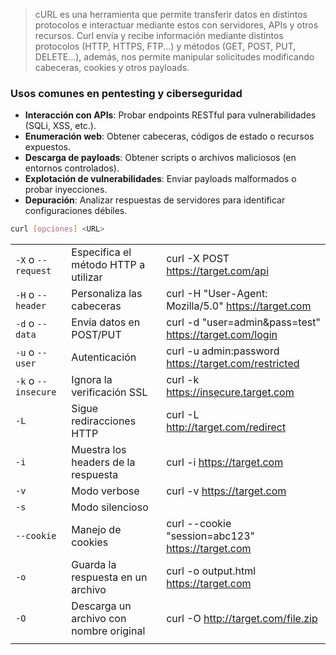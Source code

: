  > cURL es una herramienta que permite transferir datos en distintos protocolos e interactuar mediante estos con servidores, APIs y otros recursos.
   Curl envía  y recibe información mediante distintos protocolos (HTTP, HTTPS, FTP...) y métodos (GET, POST, PUT, DELETE...), además, nos permite manipular solicitudes modificando cabeceras, cookies y otros payloads.
### **Usos comunes en pentesting y ciberseguridad**
- **Interacción con APIs**: Probar endpoints RESTful para vulnerabilidades (SQLi, XSS, etc.).
- **Enumeración web**: Obtener cabeceras, códigos de estado o recursos expuestos.
- **Descarga de payloads**: Obtener scripts o archivos maliciosos (en entornos controlados).
- **Explotación de vulnerabilidades**: Enviar payloads malformados o probar inyecciones.
- **Depuración**: Analizar respuestas de servidores para identificar configuraciones débiles.

``` bash
curl [opciones] <URL>
```

|                     |                                         |                                                         |
| ------------------- | --------------------------------------- | ------------------------------------------------------- |
| `-X` o `--request`  | Especifica el método HTTP a utilizar    | curl -X POST https://target.com/api                     |
| `-H` o `--header`   | Personaliza las cabeceras               | curl -H "User-Agent: Mozilla/5.0" https://target.com    |
| `-d` o `--data`     | Envía datos en POST/PUT                 | curl -d "user=admin&pass=test" https://target.com/login |
| `-u` o `--user`     | Autenticación                           | curl -u admin:password https://target.com/restricted    |
| `-k` o `--insecure` | Ignora la verificación SSL              | curl -k https://insecure.target.com                     |
| `-L`                | Sigue rediracciones HTTP                | curl -L http://target.com/redirect                      |
| `-i`                | Muestra los headers de la respuesta     | curl -i https://target.com                              |
| `-v`                | Modo verbose                            | curl -v https://target.com                              |
| `-s`                | Modo silencioso                         |                                                         |
| `--cookie`          | Manejo de cookies                       | curl --cookie "session=abc123" https://target.com       |
| `-o`                | Guarda la respuesta en un archivo       | curl -o output.html https://target.com                  |
| `-O`                | Descarga un archivo con nombre original | curl -O http://target.com/file.zip                      |
|                     |                                         |                                                         |
